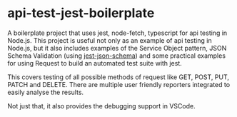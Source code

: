 # api-test-jest-boilerplate

A boilerplate project that uses jest, node-fetch, typescript for api testing in Node.js.
This project is useful not only as an example of api testing in Node.js, but it also includes examples of the Service Object pattern, JSON Schema Validation (using [jest-json-schema](https://github.com/americanexpress/jest-json-schema)) and some practical examples for using Request to build an automated test suite with jest.

This covers testing of all possible methods of request like GET, POST, PUT, PATCH and DELETE. There are multiple user friendly reporters integrated to easily analyse the results.

Not just that, it also provides the debugging support in VSCode.
